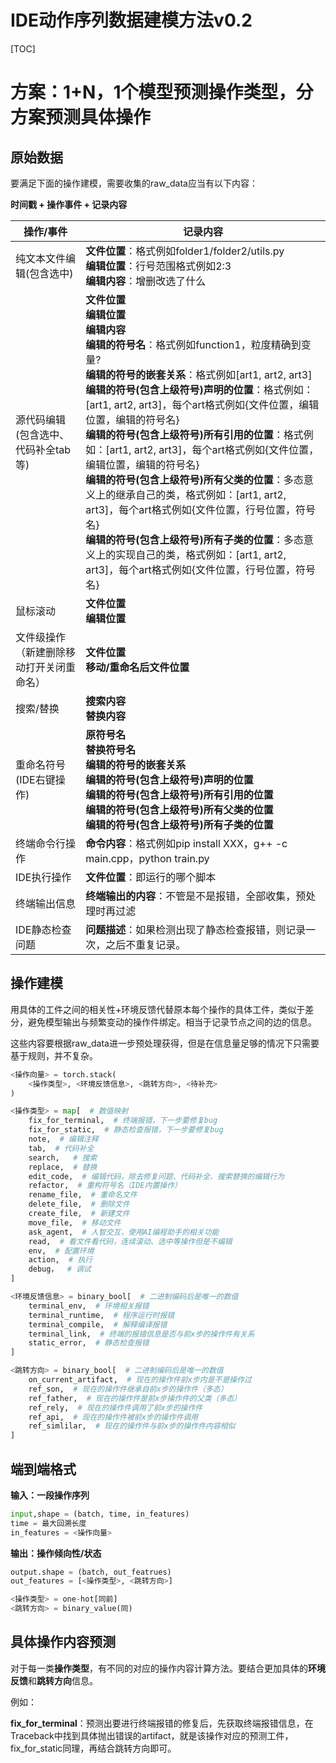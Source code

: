 # IDE动作序列数据建模方法v0.2

[TOC]

# 方案：1+N，1个模型预测操作类型，分方案预测具体操作

## 原始数据

要满足下面的操作建模，需要收集的raw_data应当有以下内容：

**时间戳 + 操作事件 + 记录内容**

| 操作/事件                                | 记录内容                                                     |
| ---------------------------------------- | ------------------------------------------------------------ |
| 纯文本文件编辑(包含选中)                 | **文件位置**：格式例如folder1/folder2/utils.py<br />**编辑位置**：行号范围格式例如2:3<br />**编辑内容**：增删改选了什么 |
| 源代码编辑(包含选中、代码补全tab等)      | **文件位置**<br />**编辑位置**<br />**编辑内容**<br />**编辑的符号名**：格式例如function1，粒度精确到变量?<br />**编辑的符号的嵌套关系**：格式例如[art1, art2, art3]<br />**编辑的符号(包含上级符号)声明的位置**：格式例如：[art1, art2, art3]，每个art格式例如{文件位置，编辑位置，编辑的符号名}<br />**编辑的符号(包含上级符号)所有引用的位置**：格式例如：[art1, art2, art3]，每个art格式例如{文件位置，编辑位置，编辑的符号名}<br />**编辑的符号(包含上级符号)所有父类的位置**：多态意义上的继承自己的类，格式例如：[art1, art2, art3]，每个art格式例如{文件位置，行号位置，符号名}<br />**编辑的符号(包含上级符号)所有子类的位置**：多态意义上的实现自己的类，格式例如：[art1, art2, art3]，每个art格式例如{文件位置，行号位置，符号名} |
| 鼠标滚动                                 | **文件位置**<br />**编辑位置**                               |
| 文件级操作（新建删除移动打开关闭重命名） | **文件位置**<br />**移动/重命名后文件位置**                  |
| 搜索/替换                                | **搜索内容**<br />**替换内容**                               |
| 重命名符号(IDE右键操作)                  | **原符号名**<br />**替换符号名**<br />**编辑的符号的嵌套关系**<br />**编辑的符号(包含上级符号)声明的位置**<br />**编辑的符号(包含上级符号)所有引用的位置**<br />**编辑的符号(包含上级符号)所有父类的位置**<br />**编辑的符号(包含上级符号)所有子类的位置** |
| 终端命令行操作                           | **命令内容**：格式例如pip install XXX，g++ -c main.cpp，python train.py |
| IDE执行操作                              | **文件位置**：即运行的哪个脚本                               |
| 终端输出信息                             | **终端输出的内容**：不管是不是报错，全部收集，预处理时再过滤 |
| IDE静态检查问题                          | **问题描述**：如果检测出现了静态检查报错，则记录一次，之后不重复记录。 |



## 操作建模

用具体的工件之间的相关性+环境反馈代替原本每个操作的具体工件，类似于差分，避免模型输出与频繁变动的操作件绑定。相当于记录节点之间的边的信息。

这些内容要根据raw_data进一步预处理获得，但是在信息量足够的情况下只需要基于规则，并不复杂。

```python
<操作向量> = torch.stack(
	<操作类型>, <环境反馈信息>, <跳转方向>, <待补充>
)

<操作类型> = map[  # 数值映射
    fix_for_terminal,  # 终端报错，下一步要修复bug
    fix_for_static,  # 静态检查报错，下一步要修复bug
    note,  # 编辑注释
    tab,  # 代码补全
	search,   # 搜索
    replace,  # 替换
    edit_code,  # 编辑代码，除去修复问题、代码补全、搜索替换的编辑行为
    refactor,  # 重构符号名（IDE内置操作）
    rename_file,  # 重命名文件
    delete_file,  # 删除文件
    create_file,  # 新建文件
    move_file,  # 移动文件
    ask_agent,  # 人智交互，使用AI编程助手的相关功能
    read,  # 看文件看代码，连续滚动、选中等操作但是不编辑
    env,  # 配置环境
    action,  # 执行
    debug，  # 调试
]

<环境反馈信息> = binary_bool[  # 二进制编码后是唯一的数值
    terminal_env,  # 环境相关报错
    terminal_runtime,  # 程序运行时报错
    terminal_compile,  # 解释编译报错
    terminal_link,  # 终端的报错信息是否与前x步的操作件有关系
    static_error,  # 静态检查报错
]

<跳转方向> = binary_bool[  # 二进制编码后是唯一的数值
    on_current_artifact,  # 现在的操作件前x步内是不是操作过
    ref_son,  # 现在的操作件继承自前x步的操作件（多态）
    ref_father,  # 现在的操作件是前x步操作件的父类（多态）
    ref_rely,  # 现在的操作件调用了前x步的操作件
    ref_api,  # 现在的操作件被前x步的操作件调用
    ref_simlilar,  # 现在的操作件与前x步的操作件内容相似
]
```

## 端到端格式

**输入：一段操作序列**

```python
input,shape = (batch, time, in_features)
time = 最大回溯长度
in_features = <操作向量>
```

**输出：操作倾向性/状态**

```python
output.shape = (batch, out_featrues)
out_features = [<操作类型>, <跳转方向>]

<操作类型> = one-hot[同前]
<跳转方向> = binary_value(同)
```

## 具体操作内容预测

对于每一类**操作类型**，有不同的对应的操作内容计算方法。要结合更加具体的**环境反馈**和**跳转方向**信息。

例如：

**fix_for_terminal**：预测出要进行终端报错的修复后，先获取终端报错信息，在Traceback中找到具体抛出错误的artifact，就是该操作对应的预测工件，fix_for_static同理，再结合跳转方向即可。
